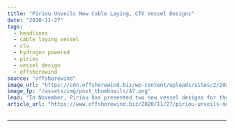 ```yaml
---
title: "Piriou Unveils New Cable Laying, CTV Vessel Designs"
date: "2020-11-27"
tags: 
  - headlines
  - cable laying vessel
  - ctv
  - hydrogen powered
  - piriou
  - vessel design
  - offshorewind
source: "offshorewind"
image_url: "https://cdn.offshorewind.biz/wp-content/uploads/sites/2/2020/11/27154007/Piriou-new-cable-laying-vessel.png"
image_fp: "/assets/img/post_thumbnails/47.png"
lead: "In November, Piriou has presented two new vessel designs for the offshore wind sector - "
article_url: "https://www.offshorewind.biz/2020/11/27/piriou-unveils-new-cable-laying-ctv-vessel-designs/"
---
```


---
